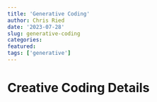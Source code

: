 ```yaml
---
title: 'Generative Coding'
author: Chris Ried
date: '2023-07-28'
slug: generative-coding
categories: 
featured: 
tags: ['generative']
---
```


# Creative Coding Details